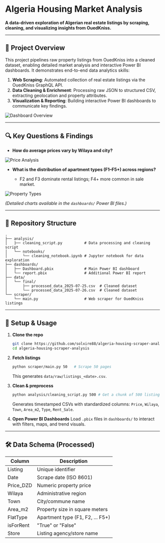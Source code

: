 # Algeria Housing Market Analysis

**A data-driven exploration of Algerian real estate listings by scraping, cleaning, and visualizing insights from OuedKniss.**

---

## 📌 Project Overview

This project pipelines raw property listings from OuedKniss into a cleaned dataset, enabling detailed market analysis and interactive Power BI dashboards. It demonstrates end-to-end data analytics skills:

1. **Web Scraping**: Automated collection of real estate listings via the OuedKniss GraphQL API.
2. **Data Cleaning & Enrichment**: Processing raw JSON to structured CSV, extracting geolocation and property attributes.
3. **Visualization & Reporting**: Building interactive Power BI dashboards to communicate key findings.

![Dashboard Overview](https://tntaizamsozuvsaecpsl.supabase.co/storage/v1/object/public/portfolio/images/RealEstateProject.png)

---

## 🔍 Key Questions & Findings

* **How do average prices vary by Wilaya and city?**
  
![Price Analysis](https://tntaizamsozuvsaecpsl.supabase.co/storage/v1/object/public/portfolio/images/RealEstateProject2.png)

* **What is the distribution of apartment types (F1–F5+) across regions?**

  * F2 and F3 dominate rental listings; F4+ more common in sale market.

![Property Types](https://tntaizamsozuvsaecpsl.supabase.co/storage/v1/object/public/portfolio/images/RealEstateProject3.png)

*(Detailed charts available in the `dashboards/` Power BI files.)*

---

## 📁 Repository Structure

```
.
├── analysis/
│   ├── cleaning_script.py          # Data processing and cleaning script
│   └── notebooks/
│       └── cleaning_notebook.ipynb # Jupyter notebook for data exploration
├── dashboards/
│   ├── Dashboard.pbix              # Main Power BI dashboard
│   └── report.pbix                 # Additional Power BI report
├── data/
│   └── final/
│       ├── processed_data_2025-07-25.csv  # Cleaned dataset
│       └── processed_data_2025-07-26.csv  # Cleaned dataset
└── scraper/
    └── main.py                     # Web scraper for OuedKniss listings
```

---

## 🚀 Setup & Usage

1. **Clone the repo**

   ```bash
   git clone https://github.com/solxire88/algeria-housing-scraper-analysis.git
   cd algeria-housing-scraper-analysis
   ```

2. **Fetch listings**

   ```bash
   python scraper/main.py 50   # Scrape 50 pages
   ```

   This generates `data/raw/listings_<date>.csv`.

3. **Clean & preprocess**

   ```bash
   python analysis/cleaning_script.py 500 # Get a chunk of 500 listings
   ```

   Generates timestamped CSVs with standardized columns: `Price`, `Wilaya`, `Town`, `Area_m2`, `Type`, `Rent_Sale`.


4. **Open Power BI Dashboards**
   Load `.pbix` files in `dashboards/` to interact with filters, maps, and trend visuals.

---

## 🛠 Data Schema (Processed)

| Column      | Description                      |
| ----------- | -------------------------------- |
| Listing     | Unique identifier                |
| Date        | Scrape date (ISO 8601)           |
| Price\_DZD  | Numeric property price           |
| Wilaya      | Administrative region            |
| Town        | City/commune name                |
| Area\_m2    | Property size in square meters   |
| FlatType    | Apartment type (F1, F2, ... F5+) |
| isForRent   | "True" or "False"                |
| Store       | Listing agency/store name        |
